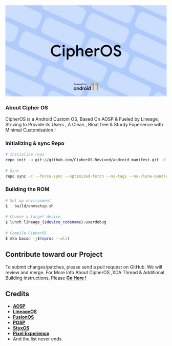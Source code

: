 <img src="https://raw.githubusercontent.com/CipherOS/Documentation/master/art/header.png"/>


### About Cipher OS ###

CipherOS is a Android Custom OS, Based On AOSP & Fueled by Lineage, Striving to Provide its Users ,
 A Clean , Bloat free & Sturdy Experience with Minimal Customisation !


### Initializing & sync Repo ###

```bash
# Initialize repo
repo init -u git://github.com/CipherOS-Revived/android_manifest.git -b eleven

# Sync 
repo sync -c --force-sync --optimized-fetch --no-tags --no-clone-bundle --prune -j$(nproc --all)
```

### Building the ROM ###

```bash
# Set up environment 
$ . build/envsetup.sh

# Choose a target device 
$ lunch lineage_($device_codename)-userdebug

# Compile CipherOS 
$ mka bacon -j$(nproc --all)
```

## Contribute toward our Project ##

To submit changes/patches, please send a pull request on GitHub. We will review and merge.
For More Info About CipherOS ,XDA Thread & Additional Building Instructions, Please [**Go Here !**](https://github.com/CipherOS/Documentation/blob/master/README.md)

Credits
-------
 * [**AOSP**](https://android.googlesource.com)
 * [**LineageOS**](https://github.com/LineageOS)
 * [**FusionOS**](https://github.com/Fusion-OS)
 * [**POSP**](https://github.com/POSP)
 * [**StyxOS**](https://github.com/styx-os)
 * [**Pixel Experience**](https://github.com/PixelExperience)
 * And the list never ends.
